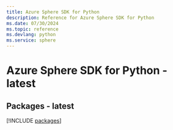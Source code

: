 ```yaml
---
title: Azure Sphere SDK for Python
description: Reference for Azure Sphere SDK for Python
ms.date: 07/30/2024
ms.topic: reference
ms.devlang: python
ms.service: sphere
---
```

# Azure Sphere SDK for Python - latest
## Packages - latest
[!INCLUDE [packages](sphere-index.md)]